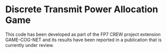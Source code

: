 Discrete Transmit Power Allocation Game
===========

This code has been developed as part of the FP7 CREW project extension GAME-COG-NET and its results have been reported in a publication that is currently under review. 
